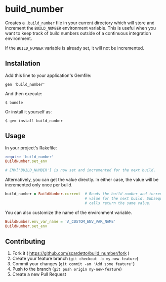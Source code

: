 # build_number

Creates a `.build_number` file in your current directory which will store and increment the `BUILD_NUMBER`
environment variable.  This is useful when you want to keep track of build numbers outside of a continuous integration
environment.

If the `BUILD_NUMBER` variable is already set, it will not be incremented.

## Installation

Add this line to your application's Gemfile:

    gem 'build_number'

And then execute:

    $ bundle

Or install it yourself as:

    $ gem install build_number

## Usage

In your project's Rakefile:

```ruby
require 'build_number'
BuildNumber.set_env

# ENV['BUILD_NUMBER'] is now set and incremented for the next build.
```

Alternatively, you can get the value directly.  In either case, the value will be incremented only
once per build.

```ruby
build_number = BuildNumber.current  # Reads the build number and increments the
                                    # value for the next build. Subsequent
                                    # calls return the same value.
```

You can also customize the name of the environment variable.

```ruby
BuildNumber.env_var_name = 'A_CUSTOM_ENV_VAR_NAME'
BuildNumber.set_env
```

## Contributing

1. Fork it ( https://github.com/scardetto/build_number/fork )
2. Create your feature branch (`git checkout -b my-new-feature`)
3. Commit your changes (`git commit -am 'Add some feature'`)
4. Push to the branch (`git push origin my-new-feature`)
5. Create a new Pull Request
